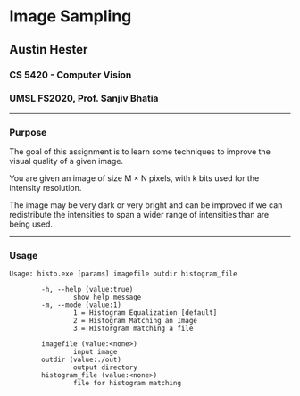 # Image Sampling
## Austin Hester
### CS 5420 - Computer Vision
### UMSL FS2020, Prof. Sanjiv Bhatia

----
### Purpose

The goal of this assignment is to learn some techniques to improve the visual quality of a given image.  

You are given an image of size M × N pixels, with k bits used for the intensity resolution.  

The image may be very dark or very bright and can be 
improved if we can redistribute the intensities to span a wider range of intensities than are being used.  

----
### Usage

```
Usage: histo.exe [params] imagefile outdir histogram_file

        -h, --help (value:true)
                show help message
        -m, --mode (value:1)
                1 = Histogram Equalization [default]
                2 = Histogram Matching an Image
                3 = Historgram matching a file

        imagefile (value:<none>)
                input image
        outdir (value:./out)
                output directory
        histogram_file (value:<none>)
                file for histogram matching

```
